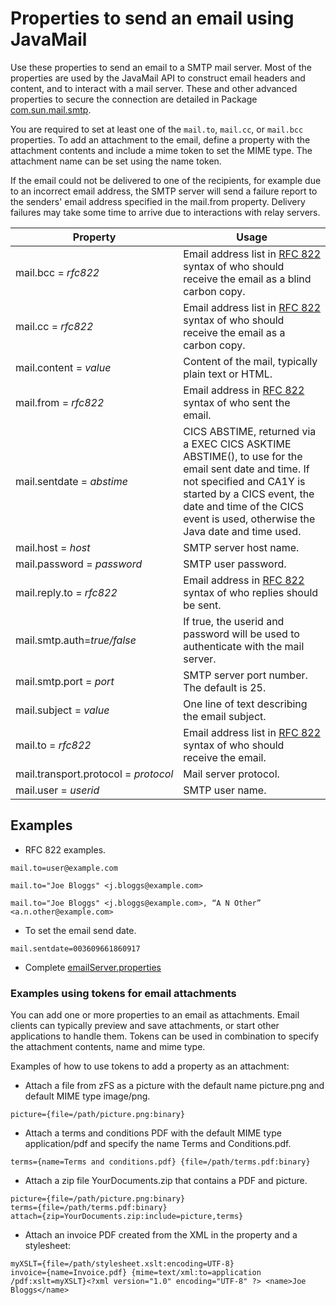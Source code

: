 # Properties to send an email using JavaMail
Use these properties to send an email to a SMTP mail server. Most of the properties are used by the JavaMail API to construct email headers and content, and to interact with a mail server. These and other advanced properties to secure the connection are detailed in Package [com.sun.mail.smtp](https://javamail.java.net/nonav/docs/api/com/sun/mail/smtp/package-summary.html).

You are required to set at least one of the `mail.to`, `mail.cc`, or `mail.bcc` properties.
To add an attachment to the email, define a property with the attachment contents and include a mime token to set the MIME type. The attachment name can be set using the name token.

If the email could not be delivered to one of the recipients, for example due to an incorrect email address, the SMTP server will send a failure report to the senders' email address specified in the mail.from property. Delivery failures may take some time to arrive due to interactions with relay servers.

Property | Usage
--- | ---
mail.bcc&nbsp;=&nbsp;_rfc822_ | Email address list in [RFC 822](http://www.w3.org/Protocols/rfc822/) syntax of who should receive the email as a blind carbon copy.
mail.cc&nbsp;=&nbsp;_rfc822_ | Email address list in [RFC 822](http://www.w3.org/Protocols/rfc822/) syntax of who should receive the email as a carbon copy.
mail.content&nbsp;=&nbsp;_value_ | Content of the mail, typically plain text or HTML.
mail.from&nbsp;=&nbsp;_rfc822_ | Email address in [RFC 822](http://www.w3.org/Protocols/rfc822/) syntax of who sent the email.
mail.sentdate&nbsp;=&nbsp;_abstime_ | CICS ABSTIME, returned via a EXEC CICS ASKTIME ABSTIME(), to use for the email sent date and time. If not specified and CA1Y is started by a CICS event, the date and time of the CICS event is used, otherwise the Java date and time used.
mail.host&nbsp;=&nbsp;_host_ | SMTP server host name.
mail.password&nbsp;=&nbsp;_password_ | SMTP user password.
mail.reply.to&nbsp;=&nbsp;_rfc822_ | Email address in [RFC 822](http://www.w3.org/Protocols/rfc822/) syntax of who replies should be sent.
mail.smtp.auth=_true/false_ | If true, the userid and password will be used to authenticate with the mail server.
mail.smtp.port&nbsp;=&nbsp;_port_ | SMTP server port number. The default is 25.
mail.subject&nbsp;=&nbsp;_value_ | One line of text describing the email subject.
mail.to&nbsp;=&nbsp;_rfc822_ | Email address list in [RFC 822](http://www.w3.org/Protocols/rfc822/) syntax of who should receive the email.
mail.transport.protocol&nbsp;=&nbsp;_protocol_ | Mail server protocol.
mail.user&nbsp;=&nbsp;_userid_ | SMTP user name.

## Examples
* RFC 822 examples.
 ```properties
mail.to=user@example.com
 ```
 ```properties
mail.to="Joe Bloggs" <j.bloggs@example.com>
 ```
 ```properties
mail.to="Joe Bloggs" <j.bloggs@example.com>, “A N Other” <a.n.other@example.com>
 ```
* To set the email send date.
```properties
mail.sentdate=003609661860917
 ```
* Complete [emailServer.properties](../examples/emailServer.properties)

### Examples using tokens for email attachments
You can add one or more properties to an email as attachments. Email clients can typically preview and save attachments, or start other applications to handle them. Tokens can be used in combination to specify the attachment contents, name and mime type.

Examples of how to use tokens to add a property as an attachment:
* Attach a file from zFS as a picture with the default name picture.png and default MIME type image/png.
 ```properties
picture={file=/path/picture.png:binary}
 ```
* Attach a terms and conditions PDF with the default MIME type application/pdf and specify the name Terms and Conditions.pdf.
 ```properties
terms={name=Terms and conditions.pdf} {file=/path/terms.pdf:binary}
 ```
* Attach a zip file YourDocuments.zip that contains a PDF and picture.
 ```properties
picture={file=/path/picture.png:binary}
terms={file=/path/terms.pdf:binary}
attach={zip=YourDocuments.zip:include=picture,terms}
 ```
* Attach an invoice PDF created from the XML in the property and a stylesheet:
 ```properties
myXSLT={file=/path/stylesheet.xslt:encoding=UTF-8}
invoice={name=Invoice.pdf} {mime=text/xml:to=application /pdf:xslt=myXSLT}<?xml version="1.0" encoding="UTF-8" ?> <name>Joe Bloggs</name>
 ```